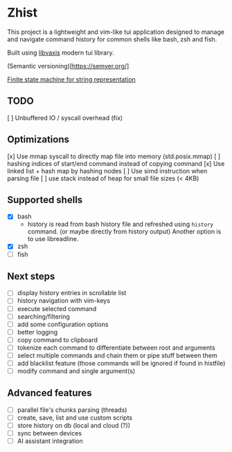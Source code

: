 # Zhist
This project is a lightweight and vim-like tui application designed 
to manage and navigate command history for common shells like bash, zsh and fish.

Built using [libvaxis](https://github.com/rockorager/libvaxis) modern tui library.

(Semantic versioning)[https://semver.org/]

[Finite state machine for string representation](https://burntsushi.net/transducers/#fsa-construction)

## TODO
[ ] Unbuffered IO / syscall overhead (fix)

## Optimizations
[x] Use mmap syscall to directly map file into memory (std.posix.mmap)
[ ] hashing indices of start/end command instead of copying command
[x] Use linked list + hash map by hashing nodes
[ ] Use simd instruction when parsing file
[ ] use stack instead of heap for small file sizes (< 4KB)

## Supported shells
- [X] bash
    - history is read from bash history file and refreshed using `history` command.
        (or maybe directly from history output)
      Another option is to use libreadline.
- [x] zsh
- [ ] fish

## Next steps
- [ ] display history entries in scrollable list
- [ ] history navigation with vim-keys
- [ ] execute selected command
- [ ] searching/filtering
- [ ] add some configuration options
- [ ] better logging
- [ ] copy command to clipboard
- [ ] tokenize each command to differentiate between root and arguments
- [ ] select multiple commands and chain them or pipe stuff between them
- [ ] add blacklist feature (those commands will be ignored if found in histfile)
- [ ] modify command and single argument(s)

## Advanced features

- [ ] parallel file's chunks parsing (threads)
- [ ] create, save, list and use custom scripts
- [ ] store history on db (local and cloud (?))
- [ ] sync between devices
- [ ] AI assistant integration
